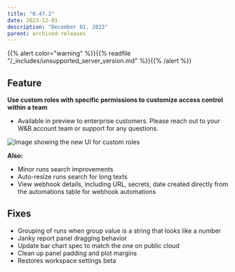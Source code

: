 ```yaml
---
title: "0.47.2"
date: 2023-12-01
description: "December 01, 2023"
parent: archived-releases
---
```


{{% alert color="warning" %}}{{% readfile "/_includes/unsupported_server_version.md" %}}{{% /alert %}}

## Feature

**Use custom roles with specific permissions to customize access control within a team**
* Available in preview to enterprise customers. Please reach out to your W&B account team or support for any questions.

![Image showing the new UI for custom roles](custom_roles_ui.png)

**Also:**

* Minor runs search improvements
* Auto-resize runs search for long texts
* View webhook details, including URL, secrets, date created directly from the automations table for webhook automations

## Fixes

* Grouping of runs when group value is a string that looks like a number
* Janky report panel dragging behavior
* Update bar chart spec to match the one on public cloud
* Clean up panel padding and plot margins
* Restores workspace settings beta
